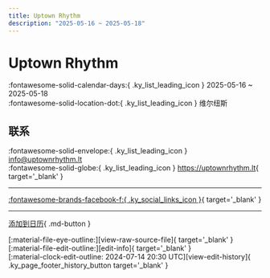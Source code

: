 ```yaml
---
title: Uptown Rhythm
description: "2025-05-16 ~ 2025-05-18"
---
```


# Uptown Rhythm 

:fontawesome-solid-calendar-days:{ .ky_list_leading_icon } 2025-05-16 ~ 2025-05-18  
:fontawesome-solid-location-dot:{ .ky_list_leading_icon } 维尔纽斯  

## 联系

:fontawesome-solid-envelope:{ .ky_list_leading_icon } <info@uptownrhythm.lt>  
:fontawesome-solid-globe:{ .ky_list_leading_icon } <https://uptownrhythm.lt>{ target='_blank' }  

---

 [:fontawesome-brands-facebook-f:{ .ky_social_links_icon }](https://www.facebook.com/uptownrhythm){ target='_blank' }

---

[添加到日历](https://swing.news/ics/zh-Hans/2025/lt/uptown-rhythm-2025.ics){ .md-button }

<div class="ky_page_footer" markdown>
<div class="ky_page_footer_trailing" markdown="span">
[:material-file-eye-outline:][view-raw-source-file]{ target='_blank' }
[:material-file-edit-outline:][edit-info]{ target='_blank' }
</div>
<div class="ky_page_footer_leading" markdown="span">
[:material-clock-edit-outline: 2024-07-14 20:30 UTC][view-edit-history]{ .ky_page_footer_history_button target='_blank' }
</div>
</div>

[view-raw-source-file]: https://github.com/swingdance/events/blob/main/2025/lt/uptown-rhythm-2025.json "查看原始源文件"
[edit-info]: https://github.com/swingdance/events/issues/new?assignees=&labels=update+event&projects=&template=03-update_entity.yml&title=%5B2025%2Flt%5D%20Uptown%20Rhythm&region=lt&year=2025&id=uptown-rhythm-2025&name=Uptown%20Rhythm&org_id= "编辑信息"

[view-edit-history]: https://github.com/swingdance/events/commits/main/2025/lt/uptown-rhythm-2025.json "查看编辑历史"
